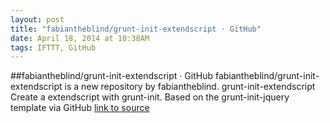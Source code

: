 ```yaml
---
layout: post
title: "fabiantheblind/grunt-init-extendscript · GitHub"
date: April 18, 2014 at 10:38AM
tags: IFTTT, GitHub
---
```

##fabiantheblind/grunt-init-extendscript · GitHub
fabiantheblind/grunt-init-extendscript is a new repository by fabiantheblind. grunt-init-extendscript Create a extendscript with grunt-init. Based on the grunt-init-jquery template via GitHub
[link to source](http://ift.tt/1f17loc) 

